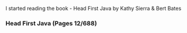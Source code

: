 I started reading the book - Head First Java by Kathy Sierra & Bert Bates

### Head First Java (Pages 12/688)
